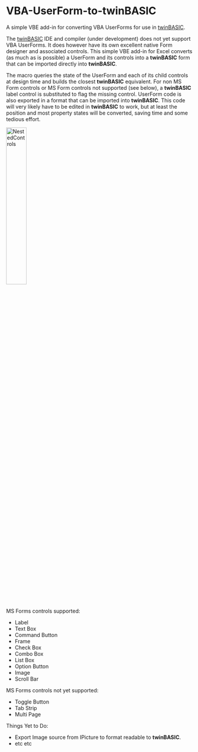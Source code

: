 # VBA-UserForm-to-twinBASIC
A simple VBE add-in for converting VBA UserForms for use in [twinBASIC](https://twinbasic.com/preview.html).

The [twinBASIC](https://twinbasic.com/preview.html) IDE and compiler (under development) does not yet support VBA UserForms. It does however have its own excellent native Form designer and associated controls. This simple VBE add-in for Excel converts (as much as is possible) a UserForm and its controls into a **twinBASIC** form that can be imported directly into **twinBASIC**. 

The macro queries the state of the UserForm and each of its child controls at design time and builds the closest **twinBASIC** equivalent. For non MS Form controls or MS Form controls not supported (see below), a **twinBASIC** label control is substituted to flag the missing control. UserForm code is also exported in a format that can be imported into **twinBASIC**. This code will very likely have to be edited in **twinBASIC** to work, but at least the position and most property states will be converted, saving time and some tedious effort.

<img src="[https://github.com/GCuser99/SeleniumVBA/blob/main/dev/logo/logo.png](https://github.com/GCuser99/VBA-UserForm-to-twinBASIC/blob/main/images/nested_controls.png)" alt="NestedControls" width=33% height=33%>

MS Forms controls supported:
- Label
- Text Box
- Command Button
- Frame
- Check Box
- Combo Box
- List Box
- Option Button
- Image
- Scroll Bar

MS Forms controls not yet supported:
- Toggle Button
- Tab Strip
- Multi Page

Things Yet to Do:
- Export Image source from IPicture to format readable to **twinBASIC**.
- etc etc
